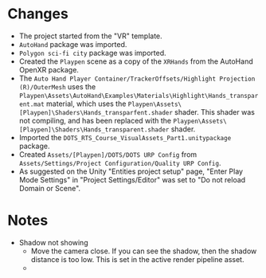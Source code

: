 
# Changes
- The project started from the "VR" template.
- `AutoHand` package was imported.
- `Polygon sci-fi city` package was imported.
- Created the `Playpen` scene as a copy of the `XRHands` from the AutoHand OpenXR package.
- The `Auto Hand Player Container/TrackerOffsets/Highlight Projection (R)/OuterMesh` uses the `Playpen\Assets\AutoHand\Examples\Materials\Highlight\Hands_transparent.mat` material, which uses the `Playpen\Assets\[Playpen]\Shaders\Hands_transparfent.shader` shader. This shader was not compiling, and has been replaced with the `Playpen\Assets\[Playpen]\Shaders\Hands_transparent.shader` shader.
- Imported the `DOTS_RTS_Course_VisualAssets_Part1.unitypackage` package.
- Created `Assets/[Playpen]/DOTS/DOTS URP Config` from `Assets/Settings/Project Configuration/Quality URP Config`.
- As suggested on the Unity "Entities project setup" page, "Enter Play Mode Settings" in "Project Settings/Editor" was set to "Do not reload Domain or Scene".

# Notes
- Shadow not showing
  - Move the camera close. If you can see the shadow, then the shadow distance is too low. This is set in the active render pipeline asset.
  - 